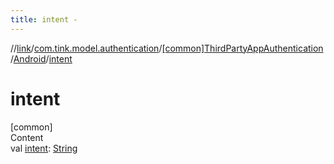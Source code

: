 ```yaml
---
title: intent -
---
```

//[link](../../../index.md)/[com.tink.model.authentication](../../index.md)/[[common]ThirdPartyAppAuthentication](../index.md)/[Android](index.md)/[intent](intent.md)



# intent  
[common]  
Content  
val [intent](intent.md): [String](https://kotlinlang.org/api/latest/jvm/stdlib/kotlin/-string/index.html)  




